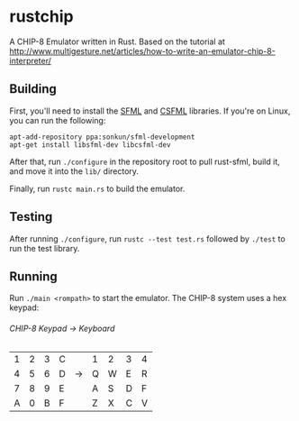 rustchip
========

A CHIP-8 Emulator written in Rust. Based on the tutorial at http://www.multigesture.net/articles/how-to-write-an-emulator-chip-8-interpreter/

Building
--------

First, you'll need to install the [SFML](http://www.sfml-dev.org/download/sfml/2.0/) and [CSFML](http://www.sfml-dev.org/download/csfml/) libraries. If you're on Linux, you can run the following: 
```
apt-add-repository ppa:sonkun/sfml-development
apt-get install libsfml-dev libcsfml-dev
```

After that, run `./configure` in the repository root to pull rust-sfml, build it, and move it into the `lib/` directory.

Finally, run `rustc main.rs` to build the emulator.

Testing
-------

After running `./configure`, run `rustc --test test.rs` followed by `./test` to run the test library.

Running
-------

Run `./main <rompath>` to start the emulator. The CHIP-8 system uses a hex keypad:

###### CHIP-8 Keypad -> Keyboard

<table>
    <tr>
        <td>1</td>
        <td>2</td>
        <td>3</td>
        <td>C</td>
        <td></td>
        <td>1</td>
        <td>2</td>
        <td>3</td>
        <td>4</td>
    </tr>
    <tr>
        <td>4</td>
        <td>5</td>
        <td>6</td>
        <td>D</td>
        <td>-></td>
        <td>Q</td>
        <td>W</td>
        <td>E</td>
        <td>R</td>
    </tr>
    <tr>
        <td>7</td>
        <td>8</td>
        <td>9</td>
        <td>E</td>
        <td></td>
        <td>A</td>
        <td>S</td>
        <td>D</td>
        <td>F</td>
    </tr>
    <tr>
        <td>A</td>
        <td>0</td>
        <td>B</td>
        <td>F</td>
        <td></td>
        <td>Z</td>
        <td>X</td>
        <td>C</td>
        <td>V</td>
    </tr>
</table>
